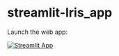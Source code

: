 # streamlit-Iris_app

Launch the web app:

[![Streamlit App](https://static.streamlit.io/badges/streamlit_badge_black_white.svg)](https://loganw621-pace-analytics-pace3-app-2aua6n.streamlitapp.com/)
